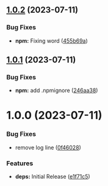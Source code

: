 ## [1.0.2](https://github.com/hirasawaau/nest-firebase/compare/v1.0.1...v1.0.2) (2023-07-11)


### Bug Fixes

* **npm:** Fixing word ([455b69a](https://github.com/hirasawaau/nest-firebase/commit/455b69a0eef8e41ed5d750075dea7d51d6bd6c3e))

## [1.0.1](https://github.com/hirasawaau/nest-firebase/compare/v1.0.0...v1.0.1) (2023-07-11)


### Bug Fixes

* **npm:** add .npmignore ([246aa38](https://github.com/hirasawaau/nest-firebase/commit/246aa38cb258cc2b96881a808a76aa3731370202))

# 1.0.0 (2023-07-11)


### Bug Fixes

* remove log line ([0f46028](https://github.com/hirasawaau/nest-firebase/commit/0f4602867efc334c93f9d8c6008e5ab16d9c6026))


### Features

* **deps:** Initial Release ([e1f71c5](https://github.com/hirasawaau/nest-firebase/commit/e1f71c5d1ba0bc9eb3cea05d35c5ebddca390c7a))
